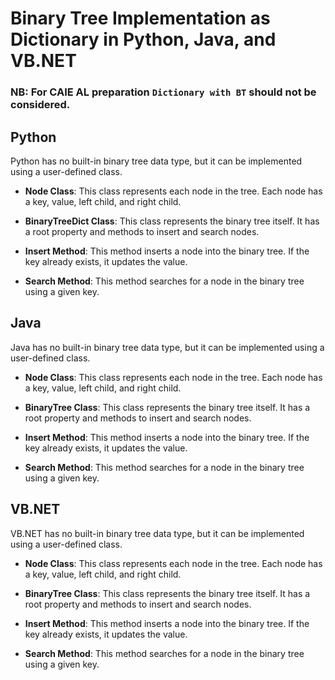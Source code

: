 # Binary Tree Implementation as Dictionary in Python, Java, and VB.NET

### NB: For CAIE AL preparation `Dictionary with BT` should not be considered.

## Python

Python has no built-in binary tree data type, but it can be implemented using a user-defined class.

- **Node Class**: This class represents each node in the tree. Each node has a key, value, left child, and right child.

- **BinaryTreeDict Class**: This class represents the binary tree itself. It has a root property and methods to insert and search nodes.

- **Insert Method**: This method inserts a node into the binary tree. If the key already exists, it updates the value.

- **Search Method**: This method searches for a node in the binary tree using a given key.

## Java

Java has no built-in binary tree data type, but it can be implemented using a user-defined class.

- **Node Class**: This class represents each node in the tree. Each node has a key, value, left child, and right child.

- **BinaryTree Class**: This class represents the binary tree itself. It has a root property and methods to insert and search nodes.

- **Insert Method**: This method inserts a node into the binary tree. If the key already exists, it updates the value.

- **Search Method**: This method searches for a node in the binary tree using a given key.

## VB.NET

VB.NET has no built-in binary tree data type, but it can be implemented using a user-defined class.

- **Node Class**: This class represents each node in the tree. Each node has a key, value, left child, and right child.

- **BinaryTree Class**: This class represents the binary tree itself. It has a root property and methods to insert and search nodes.

- **Insert Method**: This method inserts a node into the binary tree. If the key already exists, it updates the value.

- **Search Method**: This method searches for a node in the binary tree using a given key.
